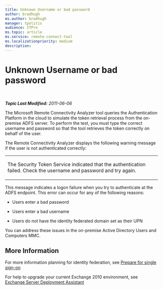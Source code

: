 ```yaml
---
title: Unknown Username or bad password
author: bradhugh
ms.author: bradhugh
manager: tpolitis
audience: ITPro 
ms.topic: article 
ms.service: remote-connect-tool
ms.localizationpriority: medium
description: 
---
```


<div data-xmlns="https://www.w3.org/1999/xhtml">

<div class="topic" data-xmlns="https://www.w3.org/1999/xhtml" data-msxsl="urn:schemas-microsoft-com:xslt" data-cs="https://msdn.microsoft.com/">

<div data-asp="https://msdn2.microsoft.com/asp">

# Unknown Username or bad password

</div>

<div id="mainSection">

<div id="mainBody">

<span> </span>

_**Topic Last Modified:** 2011-06-06_

<div id="sectionSection0" class="section">

The Microsoft Remote Connectivity Analyzer tool queries the Authentication Platform in the cloud to simulate the token retrieval process from the on-premise ADFS server. To perform the test, you must type the correct username and password so that the tool retrieves the token correctly on behalf of the user.

The Remote Connectivity Analyzer displays the following warning message if the user is not authenticated correctly:


<table>
<colgroup>
<col style="width: 100%" />
</colgroup>
<tbody>
<tr class="odd">
<td><p>The Security Token Service indicated that the authentication failed. Check the username and password and try again.</p></td>
</tr>
</tbody>
</table>

This message indicates a logon failure when you try to authenticate at the ADFS endpoint. This error can occur for any of the following reasons:

  - Users enter a bad password

  - Users enter a bad username

  - Users do not have the identity federated domain set as their UPN

<div class="subSection">

You can address these issues in the on-premise Active Directory Users and Computers MMC.

</div>

</div>

<div>

## More Information

For more information planning for identity federation, see [Prepare for single sign-on](https://onlinehelp.microsoft.com/office365-enterprises/ff652540.aspx)

For help to upgrade your current Exchange 2010 environment, see [Exchange Server Deployment Assistant](https://technet.microsoft.com/exdeploy2010/default.aspx)

</div>

</div>

<span> </span>

</div>

</div>

</div>

